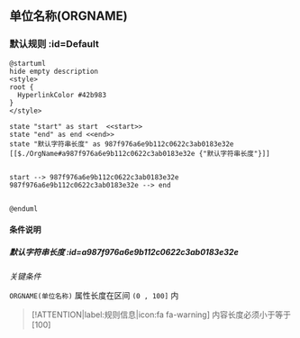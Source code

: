 ## 单位名称(ORGNAME) <!-- {docsify-ignore-all} -->

   

### 默认规则 :id=Default

```plantuml
@startuml
hide empty description
<style>
root {
  HyperlinkColor #42b983
}
</style>

state "start" as start  <<start>>
state "end" as end <<end>>
state "默认字符串长度" as 987f976a6e9b112c0622c3ab0183e32e [[$./OrgName#a987f976a6e9b112c0622c3ab0183e32e {"默认字符串长度"}]]


start --> 987f976a6e9b112c0622c3ab0183e32e 
987f976a6e9b112c0622c3ab0183e32e --> end 


@enduml
```

#### 条件说明

##### 默认字符串长度 :id=a987f976a6e9b112c0622c3ab0183e32e


*关键条件*


`ORGNAME(单位名称)` 属性长度在区间 `(0 , 100]` 内

> [!ATTENTION|label:规则信息|icon:fa fa-warning]
> 内容长度必须小于等于[100]








